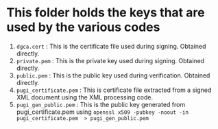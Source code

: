 # This folder holds the keys that are used by the various codes <br>

1.	`dgca.cert` : This is the certificate file used during signing. Obtained directly.
2.	`private.pem` : This is the private key used during signing. Obtained directly.
3.	`public.pem` : This is the public key used during verification. Obtained directly.
4.	`pugi_certificate.pem` : This is certificate file extracted from a signed XML document using the XML processing code.
5.	`pugi_gen_public.pem` : This is the public key generated from pugi_certificate.pem using `openssl x509 -pubkey -noout -in pugi_certificate.pem  > pugi_gen_public.pem`
